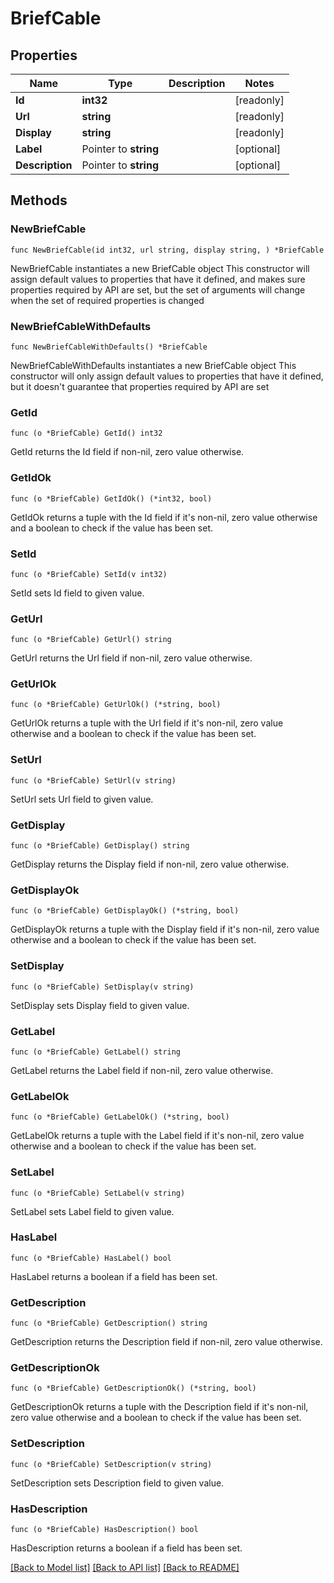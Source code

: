 # BriefCable

## Properties

Name | Type | Description | Notes
------------ | ------------- | ------------- | -------------
**Id** | **int32** |  | [readonly] 
**Url** | **string** |  | [readonly] 
**Display** | **string** |  | [readonly] 
**Label** | Pointer to **string** |  | [optional] 
**Description** | Pointer to **string** |  | [optional] 

## Methods

### NewBriefCable

`func NewBriefCable(id int32, url string, display string, ) *BriefCable`

NewBriefCable instantiates a new BriefCable object
This constructor will assign default values to properties that have it defined,
and makes sure properties required by API are set, but the set of arguments
will change when the set of required properties is changed

### NewBriefCableWithDefaults

`func NewBriefCableWithDefaults() *BriefCable`

NewBriefCableWithDefaults instantiates a new BriefCable object
This constructor will only assign default values to properties that have it defined,
but it doesn't guarantee that properties required by API are set

### GetId

`func (o *BriefCable) GetId() int32`

GetId returns the Id field if non-nil, zero value otherwise.

### GetIdOk

`func (o *BriefCable) GetIdOk() (*int32, bool)`

GetIdOk returns a tuple with the Id field if it's non-nil, zero value otherwise
and a boolean to check if the value has been set.

### SetId

`func (o *BriefCable) SetId(v int32)`

SetId sets Id field to given value.


### GetUrl

`func (o *BriefCable) GetUrl() string`

GetUrl returns the Url field if non-nil, zero value otherwise.

### GetUrlOk

`func (o *BriefCable) GetUrlOk() (*string, bool)`

GetUrlOk returns a tuple with the Url field if it's non-nil, zero value otherwise
and a boolean to check if the value has been set.

### SetUrl

`func (o *BriefCable) SetUrl(v string)`

SetUrl sets Url field to given value.


### GetDisplay

`func (o *BriefCable) GetDisplay() string`

GetDisplay returns the Display field if non-nil, zero value otherwise.

### GetDisplayOk

`func (o *BriefCable) GetDisplayOk() (*string, bool)`

GetDisplayOk returns a tuple with the Display field if it's non-nil, zero value otherwise
and a boolean to check if the value has been set.

### SetDisplay

`func (o *BriefCable) SetDisplay(v string)`

SetDisplay sets Display field to given value.


### GetLabel

`func (o *BriefCable) GetLabel() string`

GetLabel returns the Label field if non-nil, zero value otherwise.

### GetLabelOk

`func (o *BriefCable) GetLabelOk() (*string, bool)`

GetLabelOk returns a tuple with the Label field if it's non-nil, zero value otherwise
and a boolean to check if the value has been set.

### SetLabel

`func (o *BriefCable) SetLabel(v string)`

SetLabel sets Label field to given value.

### HasLabel

`func (o *BriefCable) HasLabel() bool`

HasLabel returns a boolean if a field has been set.

### GetDescription

`func (o *BriefCable) GetDescription() string`

GetDescription returns the Description field if non-nil, zero value otherwise.

### GetDescriptionOk

`func (o *BriefCable) GetDescriptionOk() (*string, bool)`

GetDescriptionOk returns a tuple with the Description field if it's non-nil, zero value otherwise
and a boolean to check if the value has been set.

### SetDescription

`func (o *BriefCable) SetDescription(v string)`

SetDescription sets Description field to given value.

### HasDescription

`func (o *BriefCable) HasDescription() bool`

HasDescription returns a boolean if a field has been set.


[[Back to Model list]](../README.md#documentation-for-models) [[Back to API list]](../README.md#documentation-for-api-endpoints) [[Back to README]](../README.md)


